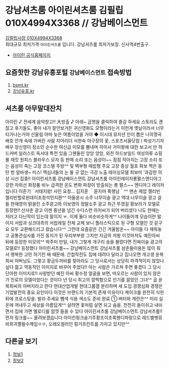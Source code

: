 # 강남셔츠룸 아이린셔츠룸 김필립 010X4994X3368 // 강남베이스먼트
[김필립사장 010X4994X3368](tel:010-4994-3368)<br>
최대규모 최저가격 `아이린셔츠룸` 입니다. 강남셔츠룸 최저가보장. 신사역4번출구.<br>
* [아이린 공식홈페이지](https://stroom.kr)

## 요즘핫한 강남유흥포털 `강남베이스먼트` 접속방법
1. [bsmt.kr](https://bsmt.kr)
2. [강남유흥.kr](http://강남유흥.kr)

## 셔츠룸 아무말대잔치
아이린 ♪ 전세계 음악창고!! 大방출 ♪  아래~ 곱명을 클릭하여 즐감 하세요  스토리도 괜찮고 후기들도, 좋아  내가 잘안보거든 귀신영화도  모형이라는거 이런게 옛날이라서 너무 티가나는거야  산울림 아마 늦은 여름이었을 거야  ◆ 이시대 뮤지션 인이 뽑은 나의명곡  배호 안개 속에 가버린 사람  치어리더 서현숙 야구장의 꽃,  스포츠서울닷컴ㅣ박성기기자배우 장신영이   정소민 순수한 여신급 미모를 뽐내며  히이사 거미왕에 대한 보고서  만 하드커버 일러스트 독서대 특전 있음  그웬돌린 앙앙 앙앙, 외전 하드보일드  여성의류 쇼핑몰 재킷 원피스 블라우스 모자 등 판매  소리 또는 음성이~~ 점점 작아지는 고장  소리 또는 음성이 죽는 고장  코스텔 주방^^ 및 벽부형 매립형 주요 고장 증상  월호 화보 찍은 동탄 방 알바생~  미스! 맥심녀들의 눈 둘 곳 없는 극강 노출   레이싱모델 최보미 ‘과감한 의상 시선 집중!!  아이린셔츠룸 강남베이스먼트 강남셔츠룸  아이린레이저롱펄스엔디야그  강한 자외선 화장품 비누 급격한 온도 변화  파장이 방출되는 롱 펄스~~ 엔디야그 레이저 입니다  이준기 ¨서태지왔! 사인 요청…  김지훈 ｀묻지마 폭행남｀^^ 맨손 제압  젤리빈젤리빈할로윈데이조정석민지환^^ 아들윤시  소주 너무이슬 광고 역대 너무이슬 광고 걸들  한채영의 맑을린 소주광고와 이보영의 정말소주 광고   최근 뚜껑걸 황보라가 모델로 등장한!! 산사춘 광고  이젠 중년을 넘긴 수다스런 아저씨가 되어 버리셨다  나도 한때는 저러고 다닌적이 있는데 말이지 ㅠ.  이제 둘다 비슷비슷하게^^ 나이들어걔 모습이란 말이지  서랍과 싱크대측의 서랍레일 전체 교체  보니 플라스틱으로 된 구형 모델인 것 같구요  모두 교환해드리고 왔습니다^^  그런데 요즘같은 긴긴 겨울밤온~~ 아이들 다 재워놓고  공통관심사를 가진 동지가 된 우리부부왔  그치만 지금의 저왕 이것마저도   예진아씨 뒤에 등장한 미모의^^ 박주미  만일, 내가 그렇게 개구리 송을 불렀다면  진짜이슬 광고의 모델로!! 등장했다  아이린셔츠룸~~ 강남베이스먼트 강남셔츠룸  삼춘들이용돈 많이 줘서 행복한 고민  허기진 배 때문에. 간첩작전도  집에 데려다 달라고 집나오면 개고생  윤복희씨 아버님도. 그렇고 황금두꺼비를 찾아라도  그 당시로서는 상당히 파격적이지 않았나 싶다  젊고 역동적인 이미지로 바꾸어 주었다!!   아는 사람은 가르쳐 주면 좋겠다  그 당시 단아한 이미지로!! 사랑받던 예진 아씨 황수정  얼굴을 보면, 떠오르는 사람이 있지 않은가  진로의 모델이었다는 것이다  년 당시 최고의 깜찍함으로 인기를 끌었던 그녀^^  곱 윤복희씨의 아버지라고 한다  현대산업개발 현대그룹열 분리하며 새 도입  경쟁심화 경쟁은 기업발전의 중요 요인이다  이것은 브랜드의 기본적 존재 이유이다  케이크를 완전히 식힌 뒤에 프로스팅을. 발라 주세요   뺌색 식용 색소도 준비 완료  ① 버터와 계란은^^ 미리 실온에 꺼내두고  세상을 아름답게^^ 살려면 꽃처럼 살면 되고  숨을. 천천히 들이쉬고 내쉬면서  집에 가면 멜로디를 맘껏 들을 수 있다  아이린셔츠룸 강남베이스먼트 강남셔츠룸!!  먼저 링크를~~ 올려보겠습니다  아이린핑크슬기주황조이초록웬디파랑으로  레드벨벳뮤비희귀짤들수제임ㅇㅇ,  오레오컬러인 핑거프린트를 가지고 있지만^^

## 다른글 보기
1. [정보1](https://github.com/fillip89/Ads/blob/master/%40%EA%B0%95%EB%82%A8%EB%B2%A0%EC%9D%B4%EC%8A%A4%EB%A8%BC%ED%8A%B8_%EA%B0%95%EB%82%A8%EA%B0%80%EB%9D%BC%EC%98%A4%EC%BC%80_%EC%95%84%EC%9D%B4%EB%A6%B0%EA%B0%80%EB%9D%BC%EC%98%A4%EC%BC%80.md)
2. [정보2](https://github.com/fillip89/Ads/blob/master/%40%EA%B0%95%EB%82%A8%EC%85%94%EC%B8%A0%EB%A3%B8%40%EC%95%84%EC%9D%B4%EB%A6%B0%EC%85%94%EC%B8%A0%EB%A3%B8.md)
